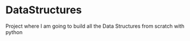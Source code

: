# DataStructures
Project where I am going to build all the Data Structures from scratch with python
